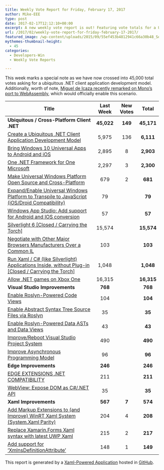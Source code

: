 ```yaml
---
title: Weekly Vote Report for Friday, February 17, 2017
author: Mike-EEE
type: post
date: 2017-02-17T12:12:10+00:00
excerpt: A new weekly vote report is out! Featuring vote totals for a Ubiquitous / Cross-Platform Client .NET (+149 New/45,171 Total), Visual Studio Improvements (+0 New/768 Total), Edge Improvements (+0 New/246 Total), and Xaml Improvements (+7 New/574 Total).
url: /2017/02/weekly-vote-report-for-friday-february-17-2017/
featured_image: /wp-content/uploads/2015/09/55ef453b4812941c66a30b48_Social-Profile-Thick-2561.png
mythemes-thumbnail-height:
  - 45
categories:
  - Developers-Win
  - Weekly Vote Reports

---
```

This week marks a special note as we have now crossed into 45,000 total votes asking for a ubiquitous .NET client application development model. Additionally, worth of note, [Miguel de Icaza recently remarked on Mono&#8217;s port to WebAssembly][1], which would officially enable this scenario.

| Title                                                                                                     | Last Week  |      <span class="new">New Votes</span>       |   Total    |
| --------------------------------------------------------------------------------------------------------- |:----------:|:---------------------------------------------:|:----------:|
| **Ubiquitous / Cross-Platform Client .NET**                                                               | **45,022** | <span class="new"><strong>149</strong></span> | **45,171** |
| [Create a Ubiquitous .NET Client Application Development Model][2]                                        |   5,975    |         <span class="new">136</span>          | **6,111**  |
| [Bring Windows 10 Universal Apps to Android and iOS][3]                                                   |   2,895    |          <span class="new">8</span>           | **2,903**  |
| [One .NET Framework for One Microsoft][4]                                                                 |   2,297    |          <span class="new">3</span>           | **2,300**  |
| [Make Universal Windows Platform Open Source and Cross-Platform][5]                                       |    679     |          <span class="new">2</span>           |  **681**   |
| [Expand/Enable Universal Windows Platform to Transpile to JavaScript (iOS/Droid Compatibility)][6]        |     79     |           <span class="new"></span>           |   **79**   |
| [Windows App Studio: Add support for Android and IOS conversion][7]                                       |     57     |           <span class="new"></span>           |   **57**   |
| [Silverlight 6 [Closed / Carrying the Torch]][8]                                                          |   15,574   |           <span class="new"></span>           | **15,574** |
| [Negotiate with Other Major Browsers Manufacturers Over a Common IL][9]                                   |    103     |           <span class="new"></span>           |  **103**   |
| [Run Xaml / C# (like Silverlight) Applications Inside, without Plug-in [Closed / Carrying the Torch]][10] |   1,048    |           <span class="new"></span>           | **1,048**  |
| [Allow .NET games on Xbox One][11]                                                                        |   16,315   |           <span class="new"></span>           | **16,315** |
| **Visual Studio Improvements**                                                                            |  **768**   |  <span class="new"><strong></strong></span>   |  **768**   |
| [Enable Roslyn-Powered Code Views][12]                                                                    |    104     |           <span class="new"></span>           |  **104**   |
| [Enable Abstract Syntax Tree Source Files via Roslyn][13]                                                 |     35     |           <span class="new"></span>           |   **35**   |
| [Enable Roslyn-Powered Data ASTs and Data Views][14]                                                      |     43     |           <span class="new"></span>           |   **43**   |
| [Improve/Reboot Visual Studio Project System][15]                                                         |    490     |           <span class="new"></span>           |  **490**   |
| [Improve Asynchronous Programming Model][16]                                                              |     96     |           <span class="new"></span>           |   **96**   |
| **Edge Improvements**                                                                                     |  **246**   |  <span class="new"><strong></strong></span>   |  **246**   |
| [EDGE EXTENSIONS .NET COMPATIBILITY][17]                                                                  |    211     |           <span class="new"></span>           |  **211**   |
| [WebView: Expose DOM as C#/.NET API][18]                                                                  |     35     |           <span class="new"></span>           |   **35**   |
| **Xaml Improvements**                                                                                     |  **567**   |  <span class="new"><strong>7</strong></span>  |  **574**   |
| [Add Markup Extensions to (and Improve) WinRT Xaml System (System.Xaml Parity)][19]                       |    204     |          <span class="new">4</span>           |  **208**   |
| [Replace Xamarin.Forms Xaml syntax with latest UWP Xaml][20]                                              |    215     |          <span class="new">2</span>           |  **217**   |
| [Add support for &#8216;XmlnsDefinitionAttribute&#8217;][21]                                              |    148     |          <span class="new">1</span>           |  **149**   |

This report is generated by a [Xaml-Powered Application][22] hosted in [GitHub][23].

 [1]: http://forums.dotnetfoundation.org/t/wasm-asm-js-plans-projects/1947/4
 [2]: http://visualstudio.uservoice.com/forums/121579-visual-studio/suggestions/10027638-create-a-ubiquitous-net-client-application-develo
 [3]: https://visualstudio.uservoice.com/forums/121579-visual-studio-2015/suggestions/8912350-bring-windows-10-universal-apps-to-android-and-ios
 [4]: http://visualstudio.uservoice.com/forums/121579-visual-studio-2015/suggestions/4249140-one-net-framework-for-one-microsoft
 [5]: https://wpdev.uservoice.com/forums/110705-dev-platform/suggestions/7989744-make-universal-windows-platform-open-source-and-cr
 [6]: https://wpdev.uservoice.com/forums/110705-dev-platform/suggestions/7897380-expand-enable-universal-windows-platform-to-transp
 [7]: https://wpdev.uservoice.com/forums/216486-windows-app-studio/suggestions/9550647-add-support-for-andriod-and-ios-conversion
 [8]: http://visualstudio.uservoice.com/forums/121579-visual-studio/suggestions/3556619-silverlight-6
 [9]: https://wpdev.uservoice.com/forums/257854-microsoft-edge-developer/suggestions/11392869-negociate-with-other-major-browsers-maufacturers-o
 [10]: https://wpdev.uservoice.com/forums/257854-microsoft-edge-developer/suggestions/8022150-run-xaml-c-like-silverlight-applications-ins
 [11]: https://visualstudio.uservoice.com/forums/121579-visual-studio-2015/suggestions/4233646-allow-net-games-on-xbox-one
 [12]: http://visualstudio.uservoice.com/forums/121579-visual-studio/suggestions/10020390-enable-roslyn-powered-code-views
 [13]: http://visualstudio.uservoice.com/forums/121579-visual-studio-2015/suggestions/7066885-enable-abstract-syntax-tree-source-files-via-rosly
 [14]: http://visualstudio.uservoice.com/forums/121579-visual-studio/suggestions/10020525-enable-roslyn-powered-data-asts-and-data-views
 [15]: http://visualstudio.uservoice.com/forums/121579-visual-studio/suggestions/9347001-improve-reboot-visual-studio-project-system
 [16]: http://visualstudio.uservoice.com/forums/121579-visual-studio/suggestions/9126493-improve-asynchronous-programming-model
 [17]: https://wpdev.uservoice.com/forums/257854-microsoft-edge-developer/suggestions/9467958-edge-extensions-net-compatibility
 [18]: https://wpdev.uservoice.com/forums/110705-dev-platform/suggestions/9126583-webview-expose-dom-as-c-net-api
 [19]: https://wpdev.uservoice.com/forums/110705-dev-platform/suggestions/7232264-add-markup-extensions-to-and-improve-winrt-xaml
 [20]: https://wpdev.uservoice.com/forums/110705-universal-windows-platform/suggestions/13279557-replace-xamarin-forms-xaml-syntax-with-latest-uwp
 [21]: https://wpdev.uservoice.com/forums/110705-universal-windows-platform/suggestions/9523650-add-support-for-xmlnsdefinitionattribute
 [22]: https://imgflip.com/i/h6ho2
 [23]: https://github.com/DevelopersWin/VoteReporter